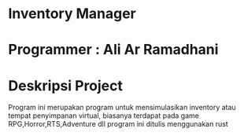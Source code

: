 # Inventory Manager
# Programmer : Ali Ar Ramadhani
# Deskripsi Project
Program ini merupakan program untuk mensimulasikan inventory atau tempat penyimpanan virtual, biasanya terdapat pada game RPG,Horror,RTS,Adventure dll
program ini ditulis menggunakan rust
